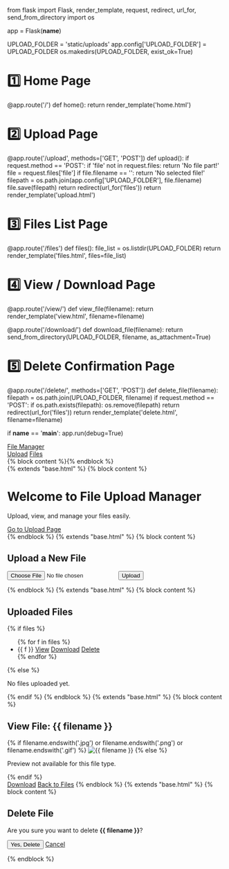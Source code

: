 
from flask import Flask, render_template, request, redirect, url_for, send_from_directory
import os

app = Flask(__name__)

UPLOAD_FOLDER = 'static/uploads'
app.config['UPLOAD_FOLDER'] = UPLOAD_FOLDER
os.makedirs(UPLOAD_FOLDER, exist_ok=True)


# 1️⃣ Home Page
@app.route('/')
def home():
    return render_template('home.html')

# 2️⃣ Upload Page
@app.route('/upload', methods=['GET', 'POST'])
def upload():
    if request.method == 'POST':
        if 'file' not in request.files:
            return 'No file part!'
        file = request.files['file']
        if file.filename == '':
            return 'No selected file!'
        filepath = os.path.join(app.config['UPLOAD_FOLDER'], file.filename)
        file.save(filepath)
        return redirect(url_for('files'))
    return render_template('upload.html')

# 3️⃣ Files List Page
@app.route('/files')
def files():
    file_list = os.listdir(UPLOAD_FOLDER)
    return render_template('files.html', files=file_list)

# 4️⃣ View / Download Page
@app.route('/view/<filename>')
def view_file(filename):
    return render_template('view.html', filename=filename)

@app.route('/download/<filename>')
def download_file(filename):
    return send_from_directory(UPLOAD_FOLDER, filename, as_attachment=True)

# 5️⃣ Delete Confirmation Page
@app.route('/delete/<filename>', methods=['GET', 'POST'])
def delete_file(filename):
    filepath = os.path.join(UPLOAD_FOLDER, filename)
    if request.method == 'POST':
        if os.path.exists(filepath):
            os.remove(filepath)
        return redirect(url_for('files'))
    return render_template('delete.html', filename=filename)

if __name__ == '__main__':
    app.run(debug=True)
<!DOCTYPE html>
<html>
<head>
  <title>File Upload Manager</title>
  <link rel="stylesheet" href="https://cdn.jsdelivr.net/npm/bootstrap@5.3.0/dist/css/bootstrap.min.css">
</head>
<body class="bg-light">
<nav class="navbar navbar-expand-lg navbar-dark bg-dark mb-4">
  <div class="container">
    <a class="navbar-brand" href="/">File Manager</a>
    <div>
      <a class="nav-link d-inline text-light" href="/upload">Upload</a>
      <a class="nav-link d-inline text-light" href="/files">Files</a>
    </div>
  </div>
</nav>
<div class="container">
  {% block content %}{% endblock %}
</div>
</body>
</html>
{% extends "base.html" %}
{% block content %}
<div class="text-center mt-5">
  <h1>Welcome to File Upload Manager</h1>
  <p class="lead">Upload, view, and manage your files easily.</p>
  <a href="/upload" class="btn btn-primary">Go to Upload Page</a>
</div>
{% endblock %}
{% extends "base.html" %}
{% block content %}
<h2>Upload a New File</h2>
<form action="/upload" method="post" enctype="multipart/form-data" class="mt-3">
  <input type="file" name="file" class="form-control mb-3" required>
  <button class="btn btn-success">Upload</button>
</form>
{% endblock %}
{% extends "base.html" %}
{% block content %}
<h2>Uploaded Files</h2>
{% if files %}
<ul class="list-group mt-3">
  {% for f in files %}
  <li class="list-group-item d-flex justify-content-between align-items-center">
    {{ f }}
    <span>
      <a href="/view/{{ f }}" class="btn btn-info btn-sm">View</a>
      <a href="/download/{{ f }}" class="btn btn-secondary btn-sm">Download</a>
      <a href="/delete/{{ f }}" class="btn btn-danger btn-sm">Delete</a>
    </span>
  </li>
  {% endfor %}
</ul>
{% else %}
<p>No files uploaded yet.</p>
{% endif %}
{% endblock %}
{% extends "base.html" %}
{% block content %}
<h2>View File: {{ filename }}</h2>
<div class="mt-3">
  {% if filename.endswith('.jpg') or filename.endswith('.png') or filename.endswith('.gif') %}
    <img src="/static/uploads/{{ filename }}" class="img-fluid" alt="{{ filename }}">
  {% else %}
    <p>Preview not available for this file type.</p>
  {% endif %}
</div>
<a href="/download/{{ filename }}" class="btn btn-primary mt-3">Download</a>
<a href="/files" class="btn btn-secondary mt-3">Back to Files</a>
{% endblock %}
{% extends "base.html" %}
{% block content %}
<h2>Delete File</h2>
<p>Are you sure you want to delete <strong>{{ filename }}</strong>?</p>
<form method="post">
  <button type="submit" class="btn btn-danger">Yes, Delete</button>
  <a href="/files" class="btn btn-secondary">Cancel</a>
</form>
{% endblock %}
